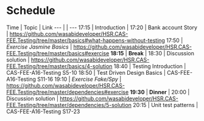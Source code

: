 # Schedule

Time <!-- Min -->	| Topic 							| Link
---   				|									| ---
17:15 <!-- 05' -->	| Introduction						|
17:20 <!-- 30' -->	| Bank account Story				| https://github.com/wasabideveloper/HSR.CAS-FEE.Testing/tree/master/basics#what-happens-without-testing
17:50 <!-- 25' -->	| *Exercise Jasmine Basics*			| https://github.com/wasabideveloper/HSR.CAS-FEE.Testing/tree/master/basics#exercise
**18:15** <!-- 15' -->	| **Break**						|
18:30 <!-- 10' -->	| Discussion solution				| https://github.com/wasabideveloper/HSR.CAS-FEE.Testing/tree/master/basics/4-solution
18:40 <!-- 10' -->	| Testing Introduction				| CAS-FEE-A16-Testing S5-10
18:50 <!-- 20' -->	| Test Driven Design Basics 		| CAS-FEE-A16-Testing S11-16
19:10 <!-- 20' -->	| *Exercise Fake/Spy*				| https://github.com/wasabideveloper/HSR.CAS-FEE.Testing/tree/master/dependencies#exercise
**19:30** <!-- 30' -->	| **Dinner**					|
20:00 <!-- 15' -->	| Discussion solution				| https://github.com/wasabideveloper/HSR.CAS-FEE.Testing/tree/master/dependencies/5-solution
20:15 <!-- 15' -->	| Unit test patterns				| CAS-FEE-A16-Testing S17-23
